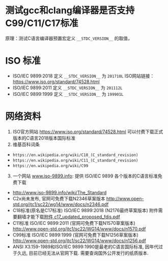 # 测试gcc和clang编译器是否支持C99/C11/C17标准
原理：测试C语言编译器预置宏定义 `__STDC_VERSION__` 的取值，

# ISO 标准
- ISO/IEC 9899:2018 定义 `__STDC_VERSION__` 为 `201710L`
  ISO网站链接：https://www.iso.org/standard/74528.html
- ISO/IEC 9899:2011 定义 `__STDC_VERSION__` 为 `201112L`
- ISO/IEC 9899:1999 定义 `__STDC_VERSION__` 为 `199901L`

# 网络资料
1. ISO官方网站 https://www.iso.org/standard/74528.html 可以付费下载正式版本的C语言2018版本国际标准
2. 维基百科词条
  - `https://en.wikipedia.org/wiki/C18_(C_standard_revision)`
  - `https://en.wikipedia.org/wiki/C11_(C_standard_revision)`
  - `https://en.wikipedia.org/wiki/C99`
3. 一个网站 www.iso-9899.info: 提供 ISO/IEC 9899 各个版本的C语言标准免费下载
  - http://www.iso-9899.info/wiki/The_Standard
  - C2x尚未发布, 官网可免费下载N2346草案版本 http://www.open-std.org/jtc1/sc22/wg14/www/docs/n2346.pdf
  - C18标准(原名是C17标准) ISO/IEC 9899:2018 (N2176最终草案版本) 附件需要翻墙才能下载[附件 c17_updated_proposed_fdis.pdf](https://web.archive.org/web/20181230041359if_/http://www.open-std.org/jtc1/sc22/wg14/www/abq/c17_updated_proposed_fdis.pdf)
  - C11标准 ISO/IEC 9899:2011 (官网可免费下载N1570草案版本) http://www.open-std.org/jtc1/sc22/WG14/www/docs/n1570.pdf
  - C99标准 ISO/IEC 9899:1999 (官网可免费下载N1256草案版本) http://www.open-std.org/jtc1/sc22/WG14/www/docs/n1256.pdf
  - ANSI X3.159-1989和ISO/IEC 9899:1990是最老的C语言国际标准, 因年代过于久远, 目前已经无法从官网下载. 需要查询国外公开发行的纸质版本.
